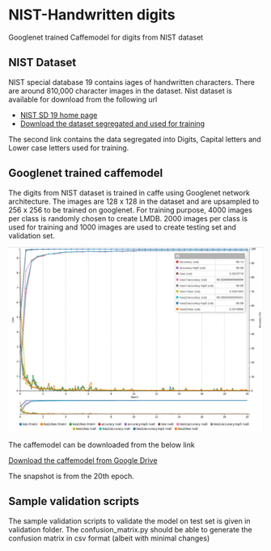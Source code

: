 # NIST-Handwritten digits
Googlenet trained Caffemodel for digits from NIST dataset

## NIST Dataset

NIST special database 19 contains iages of handwritten characters. There are around 810,000 character images in the dataset. Nist dataset is available for download from the following url

* [NIST SD 19 home page](https://www.nist.gov/srd/nist-special-database-19)
* [Download the dataset segregated and used for training](https://drive.google.com/file/d/0B0LDJX3BuAYkSjA1VFk3M2tEYjA/view?usp=sharing)

The second link contains the data segregated into Digits, Capital letters and Lower case letters used for training. 

## Googlenet trained caffemodel

The digits from NIST dataset is trained in caffe using Googlenet network architecture. The images are 128 x 128 in the dataset and are upsampled to 256 x 256 to be trained on googlenet. For training purpose, 4000 images per class is randomly chosen to create LMDB. 2000 images per class is used for training and 1000 images are used to create testing set and validation set.

![Alt text](https://github.com/vj-1988/NIST-DIGITS/blob/master/Images/NIST-Digits.png "Training Accuracy and loss")


The caffemodel can be downloaded from the below link

[Download the caffemodel from Google Drive](https://drive.google.com/file/d/0B0LDJX3BuAYkNnV6XzRocUp5RzQ/view?usp=sharing)

The snapshot is from the 20th epoch.


## Sample validation scripts

The sample validation scripts to validate the model on test set is given in validation folder. The confusion_matrix.py should be able to generate the confusion matrix in csv format (albeit with minimal changes)

